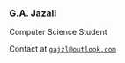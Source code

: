 ### G.A. Jazali
Computer Science Student

Contact at [`gajzl@outlook.com`](mailto:gajzl@outlook.com)
<!--
<br />

<a href="https://github.com/gajzl?tab=repositories">
  <img align="top" src="https://github-readme-stats.vercel.app/api?username=gajzl&count_private=true&disable_animations=ture&show_icons=true&theme=github_dark&hide_border=true&hide_rank=true&custom_title=Stats" />
</a>

<a href="https://github.com/gajzl?tab=repositories">
  <img align="top" src="https://github-readme-stats.vercel.app/api/top-langs/?username=gajzl&theme=github_dark&langs_count=8&layout=compact&hide_border=true&custom_title=Top Languages" />
</a>
-->
